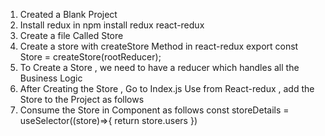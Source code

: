 
1. Created a Blank Project
2. Install redux in npm install redux react-redux
3. Create a file Called Store 
4. Create a store with createStore Method in react-redux
        export const Store = createStore(rootReducer);
5. To Create a Store , we need to have a reducer which handles all the Business Logic
6. After Creating the Store , Go to Index.js Use <Provider> from React-redux , add the Store to the Project as follows 
             <Provider store={Store}>
                <App />
            </Provider>
7. Consume the Store in Component as follows
     const storeDetails = useSelector((store)=>{
        return store.users
    })
    
